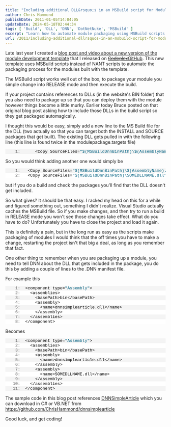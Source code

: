 ```yaml
---
title: "Including additional DLL&rsquo;s in an MSBuild script for Module Packaging"
author: Chris Hammond
publishDate: 2011-01-05T14:04:05
updateDate: 2024-05-18T02:44:34
tags: [ 'Build', 'DLL', 'DNN', 'DotNetNuke', 'MSBuild' ]
excerpt: "Learn how to automate module packaging using MSBuild scripts instead of NANT in our latest blog post. Plus, discover how to include DLLs for smooth deployment."
url: /2011/including-additional-dllrsquos-in-an-msbuild-script-for-module-packaging  # Use the generated URL with year
---
```

<p>Late last year I created a <a href="https://www.dnnsoftware.com/community-blog/cid/132127/new-dotnetnuke-module-development-templates-w-video">blog post and video about a new version of the module development template</a> that I released on <a href="https://github.com/chrishammond/dnntemplates"><s>Codeplex</s>GitHub</a>. This new template uses MSBuild scripts instead of NANT scripts to automate the packaging process for the modules built with the template.</p>  <p>The MSBuild script works well out of the box, to package your module you simple change into RELEASE mode and then execute the build.</p>  <p>If your project contains references to DLLs (in the website's BIN folder) that you also need to package up so that you can deploy them with the module however things become a little murky. Earlier today Bruce posted on that original blog post asking how to include those DLLs in the build script so they get packaged automagically.</p>  <p>I thought this would be easy, simply add a new line to the MS Build file for the DLL (two actually so that you can target both the INSTALL and SOURCE packages that get built). The existing DLL gets pulled in with the following line (this line is found twice in the modulepackage.targets file)</p>  <div class="csharpcode"> <pre class="alt"> <span class="lnum">   1:  </span>    &lt;Copy SourceFiles=<span class="str">"$(MSBuildDnnBinPath)\$(AssemblyName).dll"</span> DestinationFolder=<span class="str">"$(MSBuildProjectDirectory)\Package\bin"</span>/&gt;</pre> </div> <style type="text/css">.csharpcode, .csharpcode pre     {     font-size: small;     color: black;     font-family: consolas, "Courier New", courier, monospace;     background-color: #ffffff;     /*white-space: pre;*/     }     .csharpcode pre { margin: 0em; }     .csharpcode .rem { color: #008000; }     .csharpcode .kwrd { color: #0000ff; }     .csharpcode .str { color: #006080; }     .csharpcode .op { color: #0000c0; }     .csharpcode .preproc { color: #cc6633; }     .csharpcode .asp { background-color: #ffff00; }     .csharpcode .html { color: #800000; }     .csharpcode .attr { color: #ff0000; }     .csharpcode .alt     {     background-color: #f4f4f4;     width: 100%;     margin: 0em;     }     .csharpcode .lnum { color: #606060; } </style> <p>So you would think adding another one would simply be</p>  <div class="csharpcode"> <pre class="alt"> <span class="lnum">   1:  </span> &lt;Copy SourceFiles=<span class="str">"$(MSBuildDnnBinPath)\$(AssemblyName).dll"</span> DestinationFolder=<span class="str">"$(MSBuildProjectDirectory)\Package\bin"</span>/&gt;</pre>  <pre> <span class="lnum">   2:  </span> &lt;Copy SourceFiles=<span class="str">"$(MSBuildDnnBinPath)\SOMEDLLNAME.dll"</span> DestinationFolder=<span class="str">"$(MSBuildProjectDirectory)\Package\bin"</span>/&gt;</pre> </div> <style type="text/css">.csharpcode, .csharpcode pre     {     font-size: small;     color: black;     font-family: consolas, "Courier New", courier, monospace;     background-color: #ffffff;     /*white-space: pre;*/     }     .csharpcode pre { margin: 0em; }     .csharpcode .rem { color: #008000; }     .csharpcode .kwrd { color: #0000ff; }     .csharpcode .str { color: #006080; }     .csharpcode .op { color: #0000c0; }     .csharpcode .preproc { color: #cc6633; }     .csharpcode .asp { background-color: #ffff00; }     .csharpcode .html { color: #800000; }     .csharpcode .attr { color: #ff0000; }     .csharpcode .alt     {     background-color: #f4f4f4;     width: 100%;     margin: 0em;     }     .csharpcode .lnum { color: #606060; } </style> <p>but if you do a build and check the packages you'll find that the DLL doesn't get included.</p>  <p>So what gives? It should be that easy. I racked my head on this for a while and figured something out, something I didn't realize. Visual Studio actually caches the MSBuild file. So if you make changes, and then try to run a build in RELEASE mode you won't see those changes take effect. What do you have to do? Unfortunately you have to close the project and load it again.</p>  <p>This is definitely a pain, but in the long run as easy as the scripts make packaging of modules I would think that the off times you have to make a change, restarting the project isn't that big a deal, as long as you remember that fact.</p>  <p>One other thing to remember when you are packaging up a module, you need to tell DNN about the DLL that gets included in the package, you do this by adding a couple of lines to the .DNN manifest file.</p>  <p>For example this</p>  <div class="csharpcode"> <pre class="alt"> <span class="lnum">   1:  </span>&lt;component type=<span class="str">"Assembly"</span>&gt;</pre>  <pre> <span class="lnum">   2:  </span>  &lt;assemblies&gt;</pre>  <pre class="alt"> <span class="lnum">   3:  </span>    &lt;basePath&gt;bin&lt;/basePath&gt;</pre>  <pre> <span class="lnum">   4:  </span>    &lt;assembly&gt;</pre>  <pre class="alt"> <span class="lnum">   5:  </span>      &lt;name&gt;dnnsimplearticle.dll&lt;/name&gt;</pre>  <pre> <span class="lnum">   6:  </span>    &lt;/assembly&gt;</pre>  <pre class="alt"> <span class="lnum">   7:  </span>  &lt;/assemblies&gt;</pre>  <pre> <span class="lnum">   8:  </span>&lt;/component&gt;</pre> </div> <style type="text/css">.csharpcode, .csharpcode pre     {     font-size: small;     color: black;     font-family: consolas, "Courier New", courier, monospace;     background-color: #ffffff;     /*white-space: pre;*/     }     .csharpcode pre { margin: 0em; }     .csharpcode .rem { color: #008000; }     .csharpcode .kwrd { color: #0000ff; }     .csharpcode .str { color: #006080; }     .csharpcode .op { color: #0000c0; }     .csharpcode .preproc { color: #cc6633; }     .csharpcode .asp { background-color: #ffff00; }     .csharpcode .html { color: #800000; }     .csharpcode .attr { color: #ff0000; }     .csharpcode .alt     {     background-color: #f4f4f4;     width: 100%;     margin: 0em;     }     .csharpcode .lnum { color: #606060; } </style> <p>Becomes</p>  <div class="csharpcode"> <pre class="alt"> <span class="lnum">   1:  </span>&lt;component type=<span class="str">"Assembly"</span>&gt;</pre>  <pre> <span class="lnum">   2:  </span>  &lt;assemblies&gt;</pre>  <pre class="alt"> <span class="lnum">   3:  </span>    &lt;basePath&gt;bin&lt;/basePath&gt;</pre>  <pre> <span class="lnum">   4:  </span>    &lt;assembly&gt;</pre>  <pre class="alt"> <span class="lnum">   5:  </span>      &lt;name&gt;dnnsimplearticle.dll&lt;/name&gt;</pre>  <pre> <span class="lnum">   6:  </span>    &lt;/assembly&gt;</pre>  <pre class="alt"> <span class="lnum">   7:  </span>    &lt;assembly&gt;</pre>  <pre> <span class="lnum">   8:  </span>      &lt;name&gt;SOMEDLLNAME.dll&lt;/name&gt;</pre>  <pre class="alt"> <span class="lnum">   9:  </span>    &lt;/assembly&gt;</pre>  <pre> <span class="lnum">  10:  </span>  &lt;/assemblies&gt;</pre>  <pre class="alt"> <span class="lnum">  11:  </span>&lt;/component&gt;</pre> </div> <style type="text/css">.csharpcode, .csharpcode pre     {     font-size: small;     color: black;     font-family: consolas, "Courier New", courier, monospace;     background-color: #ffffff;     /*white-space: pre;*/     }     .csharpcode pre { margin: 0em; }     .csharpcode .rem { color: #008000; }     .csharpcode .kwrd { color: #0000ff; }     .csharpcode .str { color: #006080; }     .csharpcode .op { color: #0000c0; }     .csharpcode .preproc { color: #cc6633; }     .csharpcode .asp { background-color: #ffff00; }     .csharpcode .html { color: #800000; }     .csharpcode .attr { color: #ff0000; }     .csharpcode .alt     {     background-color: #f4f4f4;     width: 100%;     margin: 0em;     }     .csharpcode .lnum { color: #606060; } </style> <p>The sample code in this blog post references <a href="https://github.com/ChrisHammond/dnnsimplearticle">DNNSimpleArticle</a> which you can download in C# or VB.NET from <a href="https://github.com/ChrisHammond/dnnsimplearticle">https://github.com/ChrisHammond/dnnsimplearticle</a></p>  <p>Good luck, and get coding!</p> 


